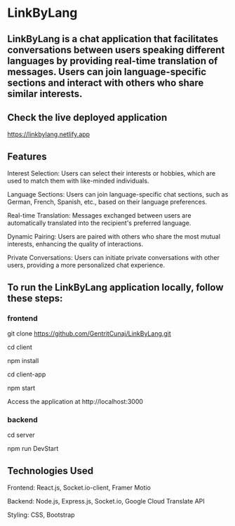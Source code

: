 # LinkByLang
## LinkByLang is a chat application that facilitates conversations between users speaking different languages by providing real-time translation of messages. Users can join language-specific sections and interact with others who share similar interests.

## Check the live deployed application
https://linkbylang.netlify.app

## Features
Interest Selection: Users can select their interests or hobbies, which are used to match them with like-minded individuals.

Language Sections: Users can join language-specific chat sections, such as German, French, Spanish, etc., based on their language preferences.

Real-time Translation: Messages exchanged between users are automatically translated into the recipient's preferred language.

Dynamic Pairing: Users are paired with others who share the most mutual interests, enhancing the quality of interactions.

Private Conversations: Users can initiate private conversations with other users, providing a more personalized chat experience.

## To run the LinkByLang application locally, follow these steps:
### frontend
git clone https://github.com/GentritCunaj/LinkByLang.git

cd client

npm install

cd client-app

npm start

Access the application at http://localhost:3000
### backend 

cd server

npm run DevStart



## Technologies Used
Frontend: React.js, Socket.io-client, Framer Motio

Backend: Node.js, Express.js, Socket.io, Google Cloud Translate API

Styling: CSS, Bootstrap 

